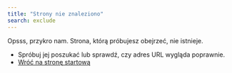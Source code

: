 ```yaml
---
title: "Strony nie znaleziono"
search: exclude
---  
```


Opsss, przykro nam. Strona, którą próbujesz obejrzeć, nie istnieje.
- Spróbuj jej poszukać lub sprawdź, czy adres URL wygląda poprawnie.
- [Wróć na stronę startową](https://testy.lepszyweb.pl)
